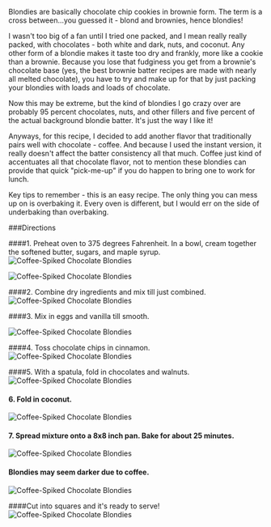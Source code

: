 
Blondies are basically chocolate chip cookies in brownie form. The term is a cross between...you guessed it - blond and brownies, hence blondies!  

I wasn't too big of a fan until I tried one packed, and I mean really really packed, with chocolates - both white and dark, nuts, and coconut.  Any other form of a blondie makes it taste too dry and frankly, more like a cookie than a brownie.  Because you lose that fudginess you get from a brownie's chocolate base (yes, the best brownie batter recipes are made with nearly all melted chocolate), you have to try and make up for that by just packing your blondies with loads and loads of chocolate.  

Now this may be extreme, but the kind of blondies I go crazy over are probably 95 percent chocolates, nuts, and other fillers and five percent of the actual background blondie batter.  It's just the way I like it!  

Anyways, for this recipe, I decided to add another flavor that traditionally pairs well with chocolate - coffee.  And because I used the instant version, it really doesn't affect the batter consistency all that much.  Coffee just kind of accentuates all that chocolate flavor, not to mention these blondies can provide that quick "pick-me-up" if you do happen to bring one to work for lunch.

Key tips to remember - this is an easy recipe.  The only thing you can mess up on is overbaking it.  Every oven is different, but I would err on the side of underbaking than overbaking.


###Directions

####1. Preheat oven to 375 degrees Fahrenheit.  In a bowl, cream together the softened butter, sugars, and maple syrup.
![Coffee-Spiked Chocolate Blondies](../img/103-2.jpg "")

![Coffee-Spiked Chocolate Blondies](../img/103-3.jpg "")

####2. Combine dry ingredients and mix till just combined.
![Coffee-Spiked Chocolate Blondies](../img/103-4.jpg "")

####3. Mix in eggs and vanilla till smooth.

![Coffee-Spiked Chocolate Blondies](../img/103-5.jpg "")

####4. Toss chocolate chips in cinnamon.
![Coffee-Spiked Chocolate Blondies](../img/103-6.jpg "")

####5. With a spatula, fold in chocolates and walnuts.
![Coffee-Spiked Chocolate Blondies](../img/103-7.jpg "")

#### 6. Fold in coconut.

![Coffee-Spiked Chocolate Blondies](../img/103-8.jpg "")

#### 7. Spread mixture onto a 8x8 inch pan.  Bake for about 25 minutes.
![Coffee-Spiked Chocolate Blondies](../img/103-9.jpg "")

#### Blondies may seem darker due to coffee.
![Coffee-Spiked Chocolate Blondies](../img/103-10.jpg "")

####Cut into squares and it's ready to serve!
![Coffee-Spiked Chocolate Blondies](../img/103-11.jpg "")






